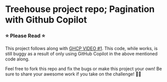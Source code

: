 # Treehouse project repo; Pagination with Github Copilot

### ⭐ Please Read ⭐

This project follows along with [GHCP VIDEO #1](https://www.teamtreehouse.com/). This code, while works, is still buggy as a result of only using GitHub Copilot in the above mentioned code along.

Feel free to fork this repo and fix the bugs or make this project your own! Be sure to share your awesome work if you take on the challenge! 💪🏼
